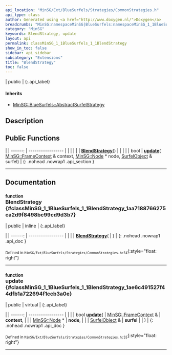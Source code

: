 ```yaml
---
api_location: "MinSG/Ext/BlueSurfels/Strategies/CommonStrategies.h"
api_type: class
author: Generated using <a href="http://www.doxygen.nl/">Doxygen</a>
breadcrumbs: "MinSG:namespaceMinSG|BlueSurfels:namespaceMinSG_1_1BlueSurfels"
category: "MinSG"
keywords: BlendStrategy, update
layout: api
permalink: classMinSG_1_1BlueSurfels_1_1BlendStrategy
show_in_toc: false
sidebar: api_sidebar
subcategory: "Extensions"
title: "BlendStrategy"
toc: false
---
```


| public |
{:.api_label}

#### Inherits

* [MinSG::BlueSurfels::AbstractSurfelStrategy](classMinSG_1_1BlueSurfels_1_1AbstractSurfelStrategy)


## Description





## Public Functions

|
| ------: | ----------------- |
|  | |
|  | **[BlendStrategy](#classMinSG_1_1BlueSurfels_1_1BlendStrategy_1aa7188766275ca2d9f8498bc99cd9d3b7)**() |
|  | |
| bool | **[update](#classMinSG_1_1BlueSurfels_1_1BlendStrategy_1ae6c491527f44dfb1a722694f1ccb3a0e)**( [MinSG::FrameContext](classMinSG_1_1FrameContext) & context,  [MinSG::Node](classMinSG_1_1Node) * node,  [SurfelObject](structMinSG_1_1BlueSurfels_1_1SurfelObject) & surfel) |
{: .nohead .nowrap1 .api_section }


-------------------------------------------------------------------

## Documentation

### <small>function</small><br/> BlendStrategy {#classMinSG_1_1BlueSurfels_1_1BlendStrategy_1aa7188766275ca2d9f8498bc99cd9d3b7}

| public | inline |
{:.api_label}

|
| ------: | ----------------- |
|  |
|  **[BlendStrategy](#classMinSG_1_1BlueSurfels_1_1BlendStrategy_1aa7188766275ca2d9f8498bc99cd9d3b7)**( |  ) |
{: .nohead .nowrap1 .api_doc }





<sub>Defined in `MinSG/Ext/BlueSurfels/Strategies/CommonStrategies.h:54`</sub>{:style="float: right"}

-------------------------------------------------------------------

### <small>function</small><br/> update {#classMinSG_1_1BlueSurfels_1_1BlendStrategy_1ae6c491527f44dfb1a722694f1ccb3a0e}

| public | virtual |
{:.api_label}

|
| ------: | ----------------- |
|  |
| bool **[update](#classMinSG_1_1BlueSurfels_1_1BlendStrategy_1ae6c491527f44dfb1a722694f1ccb3a0e)**( |  [MinSG::FrameContext](classMinSG_1_1FrameContext) & | **context**, |
| |  [MinSG::Node](classMinSG_1_1Node) * | **node**, |
| |  [SurfelObject](structMinSG_1_1BlueSurfels_1_1SurfelObject) & | **surfel** |
|   ) |
{: .nohead .nowrap1 .api_doc }





<sub>Defined in `MinSG/Ext/BlueSurfels/Strategies/CommonStrategies.h:55`</sub>{:style="float: right"}

-------------------------------------------------------------------


